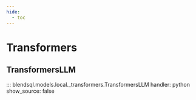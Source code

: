 ```yaml
---
hide:
  - toc
---
```

# Transformers

## TransformersLLM

::: blendsql.models.local._transformers.TransformersLLM
    handler: python
    show_source: false
